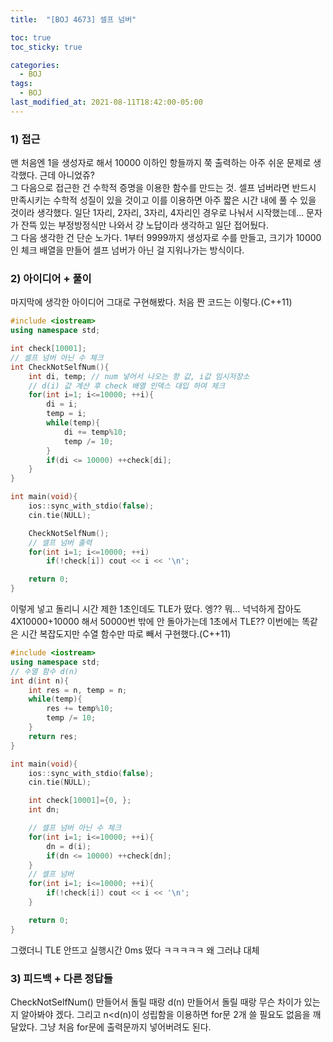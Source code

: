 ```yaml
---
title:  "[BOJ 4673] 셀프 넘버"

toc: true
toc_sticky: true

categories:
  - BOJ
tags:
  - BOJ
last_modified_at: 2021-08-11T18:42:00-05:00
---
```


### 1) 접근

맨 처음엔 1을 생성자로 해서 10000 이하인 항들까지 쭉 출력하는 아주 쉬운 문제로 생각했다. 근데 아니었쥬?  
그 다음으로 접근한 건 수학적 증명을 이용한 함수를 만드는 것. 셀프 넘버라면 반드시 만족시키는 수학적 성질이 있을 것이고 이를 이용하면 아주 짧은 시간 내에 풀 수 있을 것이라 생각했다. 일단 1자리, 2자리, 3자리, 4자리인 경우로 나눠서 시작했는데… 문자가 잔뜩 있는 부정방정식만 나와서 걍 노답이라 생각하고 일단 접어뒀다.  
그 다음 생각한 건 단순 노가다. 1부터 9999까지 생성자로 수를 만들고, 크기가 10000인 체크 배열을 만들어 셀프 넘버가 아닌 걸 지워나가는 방식이다.

### 2) 아이디어 + 풀이

마지막에 생각한 아이디어 그대로 구현해봤다.
처음 짠 코드는 이렇다.(C++11)

```c++
#include <iostream>
using namespace std;

int check[10001];
// 셀프 넘버 아닌 수 체크
int CheckNotSelfNum(){
    int di, temp; // num 넣어서 나오는 항 값, i값 임시저장소
    // d(i) 값 계산 후 check 배열 인덱스 대입 하여 체크
    for(int i=1; i<=10000; ++i){
        di = i;
        temp = i;
        while(temp){
            di += temp%10;
            temp /= 10;
        }
        if(di <= 10000) ++check[di];
    }
}

int main(void){
    ios::sync_with_stdio(false);
    cin.tie(NULL);

    CheckNotSelfNum();
    // 셀프 넘버 출력
    for(int i=1; i<=10000; ++i)
        if(!check[i]) cout << i << '\n';

    return 0;
}
```

이렇게 넣고 돌리니 시간 제한 1초인데도 TLE가 떴다. 엥?? 뭐… 넉넉하게 잡아도 4X10000+10000 해서 50000번 밖에 안 돌아가는데 1초에서 TLE??
이번에는 똑같은 시간 복잡도지만 수열 함수만 따로 빼서 구현했다.(C++11)

```c++
#include <iostream>
using namespace std;
// 수열 함수 d(n)
int d(int n){
    int res = n, temp = n;
    while(temp){
        res += temp%10;
        temp /= 10;
    }
    return res;
}

int main(void){
    ios::sync_with_stdio(false);
    cin.tie(NULL);

    int check[10001]={0, };
    int dn;

    // 셀프 넘버 아닌 수 체크
    for(int i=1; i<=10000; ++i){
        dn = d(i);
        if(dn <= 10000) ++check[dn];
    }
    // 셀프 넘버 
    for(int i=1; i<=10000; ++i){
        if(!check[i]) cout << i << '\n';
    }

    return 0;
}
```

그랬더니 TLE 안뜨고 실행시간 0ms 떴다 ㅋㅋㅋㅋㅋ 왜 그러냐 대체

### 3) 피드백 + 다른 정답들

CheckNotSelfNum() 만들어서 돌릴 때랑 d(n) 만들어서 돌릴 때랑 무슨 차이가 있는지 알아봐야 겠다.
그리고 n<d(n)이 성립함을 이용하면 for문 2개 쓸 필요도 없음을 깨달았다. 그냥 처음 for문에 출력문까지 넣어버려도 된다.
